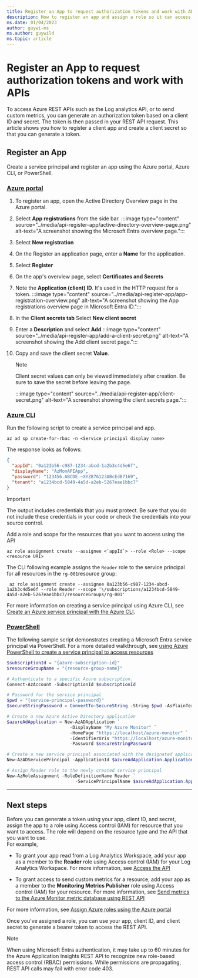 ```yaml
---
title: Register an App to request authorization tokens and work with APIs
description: How to register an app and assign a role so it can access request a token and work with APIs
ms.date: 01/04/2023
author: guywi-ms
ms.author: guywild
ms.topic: article
---
```


# Register an App to request authorization tokens and work with APIs

To access Azure REST APIs such as the Log analytics API, or to send custom metrics, you can generate an authorization token based on a client ID and secret. The token is then passed in your REST API request. This article shows you how to register a client app and create a client secret so that you can generate a token.

## Register an App

Create a service principal and register an app using the Azure portal, Azure CLI, or PowerShell.
### [Azure portal](#tab/portal)

1. To register an app, open the Active Directory Overview page in the Azure portal.

1. Select **App registrations** from the side bar.
:::image type="content" source="../media/api-register-app/active-directory-overview-page.png" alt-text="A screenshot showing the Microsoft Entra overview page.":::  

1. Select **New registration**
1. On the Register an application page, enter a **Name** for the application. 
1. Select **Register**

1. On the app's overview page, select **Certificates and Secrets**
1. Note the **Application (client) ID**. It's used in the HTTP request for a token.
:::image type="content" source="../media/api-register-app/app-registration-overview.png" alt-text="A screenshot showing the App registrations overview page in Microsoft Entra ID.":::
  
1. In the **Client secrets tab** Select **New client secret**
1. Enter a **Description** and select **Add**
 :::image type="content" source="../media/api-register-app/add-a-client-secret.png" alt-text="A screenshot showing the Add client secret page.":::
  
1. Copy and save the client secret **Value**.  

   > [!NOTE]
   > Client secret values can only be viewed immediately after creation. Be sure to save the secret before leaving the page.  

     :::image type="content" source="../media/api-register-app/client-secret.png" alt-text="A screenshot showing the client secrets page.":::


### [Azure CLI](#tab/cli)


Run the following script to create a service principal and app. 

```azurecli
az ad sp create-for-rbac -n <Service principal display name> 

```
The response looks as follows:
```JSON
{
  "appId": "0a123b56-c987-1234-abcd-1a2b3c4d5e6f",
  "displayName": "AzMonAPIApp",
  "password": "123456.ABCDE.~XYZ876123ABcEdB7169",
  "tenant": "a1234bcd-5849-4a5d-a2eb-5267eae1bbc7"
}

```
>[!Important]
> The output includes credentials that you must protect. Be sure that you do not include these credentials in your code or check the credentials into your source control.

Add a role and scope for the resources that you want to access using the API

```azurecli
az role assignment create --assignee <`appId`> --role <Role> --scope <resource URI>
```

The CLI following example assigns the `Reader` role to the service principal for all resources in the `rg-001`resource group:

```azurecli
 az role assignment create --assignee 0a123b56-c987-1234-abcd-1a2b3c4d5e6f --role Reader --scope '\/subscriptions/a1234bcd-5849-4a5d-a2eb-5267eae1bbc7/resourceGroups/rg-001'
```
For more information on creating a service principal using Azure CLI, see [Create an Azure service principal with the Azure CLI](/cli/azure/create-an-azure-service-principal-azure-cli).

### [PowerShell](#tab/powershell)
The following sample script demonstrates creating a Microsoft Entra service principal via PowerShell. For a more detailed walkthrough, see [using Azure PowerShell to create a service principal to access resources](../../../active-directory/develop/howto-authenticate-service-principal-powershell.md)  

```powershell
$subscriptionId = "{azure-subscription-id}"
$resourceGroupName = "{resource-group-name}"

# Authenticate to a specific Azure subscription.
Connect-AzAccount -SubscriptionId $subscriptionId

# Password for the service principal
$pwd = "{service-principal-password}"
$secureStringPassword = ConvertTo-SecureString -String $pwd -AsPlainText -Force

# Create a new Azure Active Directory application
$azureAdApplication = New-AzADApplication `
                        -DisplayName "My Azure Monitor" `
                        -HomePage "https://localhost/azure-monitor" `
                        -IdentifierUris "https://localhost/azure-monitor" `
                        -Password $secureStringPassword

# Create a new service principal associated with the designated application
New-AzADServicePrincipal -ApplicationId $azureAdApplication.ApplicationId

# Assign Reader role to the newly created service principal
New-AzRoleAssignment -RoleDefinitionName Reader `
                          -ServicePrincipalName $azureAdApplication.ApplicationId.Guid

```
---

## Next steps

Before you can generate a token using your app, client ID, and secret, assign the app to a role using Access control (IAM) for resource that you want to access. The role will depend on the resource type and the API that you want to use.  
For example,
- To grant your app read from a Log Analytics Workspace, add your app as a member to the **Reader** role using Access control (IAM) for your Log Analytics Workspace. For more information, see [Access the API](./access-api.md)

- To grant access to send custom metrics for a resource,  add your app as a member to the **Monitoring Metrics Publisher** role using Access control (IAM) for your resource. For more information, see [ Send metrics to the Azure Monitor metric database using REST API](../../essentials/metrics-store-custom-rest-api.md)

For more information, see [Assign Azure roles using the Azure portal](../../../role-based-access-control/role-assignments-portal.md)

Once you've assigned a role, you can use your app, client ID, and client secret to generate a bearer token to access the REST API.

> [!NOTE]
> When using Microsoft Entra authentication, it may take up to 60 minutes for the Azure Application Insights REST API to recognize new role-based access control (RBAC) permissions. While permissions are propagating, REST API calls may fail with error code 403.
